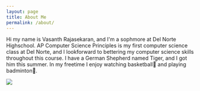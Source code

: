 ```yaml
---
layout: page
title: About Me
permalink: /about/
---
```


Hi my name is Vasanth Rajasekaran, and I'm a sophmore at Del Norte Highschool. AP Computer Science Principles is my first computer science class at Del Norte, and I lookforward to bettering my computer science skills throughout this course. I have a German Shepherd named Tiger, and I got him this summer. In my freetime I enjoy watching basketball🏀 and playing badminton🏸. 

<div>
  <img style="text-align:center" src="{{site.baseurl}}/images/Tiger.png" class="center">

</div>

<div>
  <a></a>
  <a></a>
  <p></p>
</div>